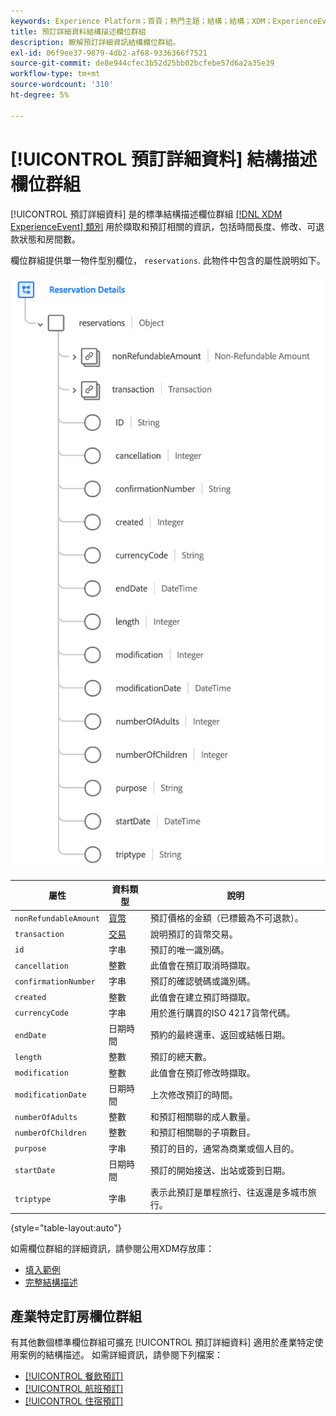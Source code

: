 ```yaml
---
keywords: Experience Platform；首頁；熱門主題；結構；結構；XDM；ExperienceEvent；欄位；結構；結構描述；結構描述設計；欄位群組；欄位群組；預訂；預訂詳細資料；
title: 預訂詳細資料結構描述欄位群組
description: 瞭解預訂詳細資訊結構欄位群組。
exl-id: 06f9ee37-9879-4db2-af68-9336366f7521
source-git-commit: de8e944cfec3b52d25bb02bcfebe57d6a2a35e39
workflow-type: tm+mt
source-wordcount: '310'
ht-degree: 5%

---
```


# [!UICONTROL 預訂詳細資料] 結構描述欄位群組

[!UICONTROL 預訂詳細資料] 是的標準結構描述欄位群組 [[!DNL XDM ExperienceEvent] 類別](../../classes/experienceevent.md) 用於擷取和預訂相關的資訊，包括時間長度、修改、可退款狀態和房間數。

欄位群組提供單一物件型別欄位， `reservations`. 此物件中包含的屬性說明如下。

![預訂詳細資料結構](../../images/field-groups/reservation-details.png)

| 屬性 | 資料類型 | 說明 |
| --- | --- | --- |
| `nonRefundableAmount` | [貨幣](../../data-types/currency.md) | 預訂價格的金額（已標籤為不可退款）。 |
| `transaction` | [交易](../../data-types/transaction.md) | 說明預訂的貨幣交易。 |
| `id` | 字串 | 預訂的唯一識別碼。 |
| `cancellation` | 整數 | 此值會在預訂取消時擷取。 |
| `confirmationNumber` | 字串 | 預訂的確認號碼或識別碼。 |
| `created` | 整數 | 此值會在建立預訂時擷取。 |
| `currencyCode` | 字串 | 用於進行購買的ISO 4217貨幣代碼。 |
| `endDate` | 日期時間 | 預約的最終還車、返回或結帳日期。 |
| `length` | 整數 | 預訂的總天數。 |
| `modification` | 整數 | 此值會在預訂修改時擷取。 |
| `modificationDate` | 日期時間 | 上次修改預訂的時間。 |
| `numberOfAdults` | 整數 | 和預訂相關聯的成人數量。 |
| `numberOfChildren` | 整數 | 和預訂相關聯的子項數目。 |
| `purpose` | 字串 | 預訂的目的，通常為商業或個人目的。 |
| `startDate` | 日期時間 | 預訂的開始接送、出站或簽到日期。 |
| `triptype` | 字串 | 表示此預訂是單程旅行、往返還是多城市旅行。 |

{style="table-layout:auto"}

如需欄位群組的詳細資訊，請參閱公用XDM存放庫：

* [填入範例](https://github.com/adobe/xdm/blob/master/components/fieldgroups/experience-event/industry-verticals/experienceevent-reservation-details.example.1.json)
* [完整結構描述](https://github.com/adobe/xdm/blob/master/components/fieldgroups/experience-event/industry-verticals/experienceevent-reservation-details.schema.json)

## 產業特定訂房欄位群組

有其他數個標準欄位群組可擴充 [!UICONTROL 預訂詳細資料] 適用於產業特定使用案例的結構描述。 如需詳細資訊，請參閱下列檔案：

* [[!UICONTROL 餐飲預訂]](./dining-reservation.md)
* [[!UICONTROL 航班預訂]](./flight-reservation.md)
* [[!UICONTROL 住宿預訂]](./lodging-reservation.md)
